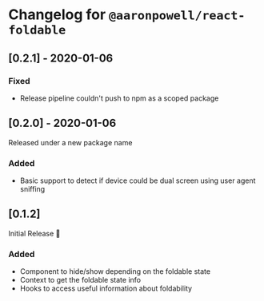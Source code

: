 # Changelog for `@aaronpowell/react-foldable`

## [0.2.1] - 2020-01-06

### Fixed

- Release pipeline couldn't push to npm as a scoped package

## [0.2.0] - 2020-01-06

Released under a new package name

### Added

- Basic support to detect if device could be dual screen using user agent sniffing

## [0.1.2]

Initial Release 🎉

### Added

- Component to hide/show depending on the foldable state
- Context to get the foldable state info
- Hooks to access useful information about foldability
